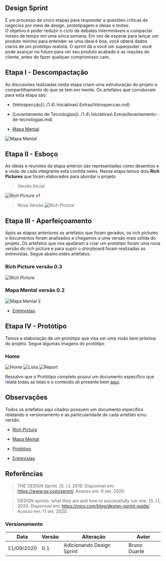 ## Design Sprint

É um processo de cinco etapas para responder a questões críticas de negócios por meio de design, prototipagem e ideias e testes.<br>
O objetivo é poder reduzir o ciclo de debates intermináveis ​​e compactar meses de tempo em uma única semana. Em vez de esperar para lançar um produto mínimo para entender se uma ideia é boa, você obterá dados claros de um protótipo realista. O sprint dá a você um superpoder: você pode avançar no futuro para ver seu produto acabado e as reações do cliente, antes de fazer qualquer compromisso caro.

## Etapa I - Descompactação
As discussões realizadas nesta etapa criam uma estruturação do projeto e compartilhamento do que se tem em mente. Os artefatos que corroboram para esta etapa são:

* [Introspecção](../1.4\ Iniciativas\ Extras/Introspeccao.md)

* [Levantamento de Tecnologias](../1.4\ Iniciativas\ Extras/levantamento-de-tecnologias.md)

* [Mapa Mental](./mapa_mental/mapa-mental.md)

![Mapa Mental](./mapa_mental/mapa-mental-v01.png)


## Etapa II - Esboço
As ideias e reuniões da etapa anterior são representadas como desenhos e a visão de cada integrante está contida neles. Nessa etapa temos dois **Rich Pictures** que foram elaborados para abordar o projeto

> Versão Inicial

![Rich Picture v1](./rich-picture/images/rich_picture-v1-1.png)

> Nova Versão
![Rich Picture](./rich-picture/images/rich_picture-v2.png)

## Etapa III - Aperfeiçoamento
Após as etapas anteriores os artefatos que foram gerados, os rich pictures e documentos foram analisados e chegamos a uma versão mais sólida do projeto. Os artefatos que nos ajudaram a criar um protótipo foram uma nova versão do rich picture e para suprir o storyboard foram realizadas as entrevistas. Segue abaixo estes artefatos:





### Rich Picture  versão 0.3
![Rich Picture](./rich-picture/images/rich_picturev3.jpg)

### Mapa Mental versão 0.2
![Mapa Mental 2](./mapa_mental/mapa-mental-v02.png)

* [Entrevistas](./Entrevista.md)


## Etapa IV - Protótipo
Temos a elaboração de um protótipo que visa ser uma visão bem próxima do projeto. Segue algumas imagens do protótipo

### Home
![Home](./prototipo/images/home.jpg)
![Lista](./prototipo/images/lista_treinos.jpg)
![Report](./prototipo/images/lista_treinos.jpg)

Ressalvo que o Protótipo completo possui um documento específico que relata todas as telas e o conteúdo ali presente bem [aqui](./prototipo/prototipo_baixafidelidade.md).




## Observações
Todos os artefatos aqui citados possuem um documento específico relatando o versionamento e as particularidade de cada artefato e/ou versão.

* [Rich Picture](./rich-picture/richpicture.md)

* [Mapa Mental](./mapa_menta/mapa-mental.md)

* [Protótipo](./prototipo/prototipo_baixafidelidade.md)

* [Entrevistas](./Entrevista.md)


## Referências

> THE DESIGN Sprint. [S. l.], 2019. Disponível em: https://www.gv.com/sprint/. Acesso em: 9 set. 2020.

> DESIGN sprints: what they are and how to successfully run one. [S. l.], 2020. Disponível em: https://miro.com/blog/design-sprint-guide/. Acesso em: 11 set. 2020.


### Versionamento
|Data|Versão|Alteração|Autor|
|----|------|---------|-----|
|11/09/2020|0.1|Adicionando Design Sprint|Bruno Duarte|
